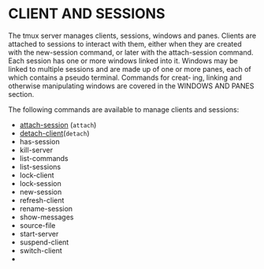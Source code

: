 # CLIENT AND SESSIONS

The tmux server manages clients, sessions, windows and panes.  Clients
are attached to sessions to interact with them, either when they are
created with the new-session command, or later with the attach-session
command.  Each session has one or more windows linked into it.  Windows
may be linked to multiple sessions and are made up of one or more
panes, each of which contains a pseudo terminal.  Commands for creat‐
ing, linking and otherwise manipulating windows are covered in the
WINDOWS AND PANES section.

The following commands are available to manage clients and sessions:

- [attach-session](attach-session.md) (`attach`)
- [detach-client](detach-client.md)(`detach`)
- has-session
- kill-server
- list-commands
- list-sessions
- lock-client
- lock-session
- new-session
- refresh-client
- rename-session
- show-messages
- source-file
- start-server
- suspend-client
- switch-client
- 